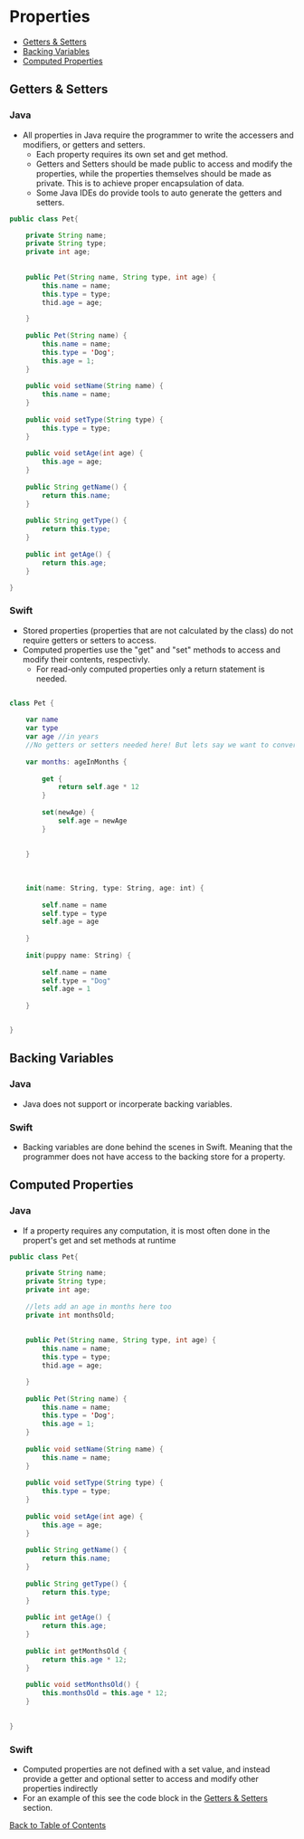 # Properties

* [Getters & Setters](#getters--setters)
* [Backing Variables](#backing-variables)
* [Computed Properties](#computed-properties)

## Getters & Setters

### Java

* All properties in Java require the programmer to write the accessers and modifiers, or getters and setters.
    * Each property requires its own set and get method. 
    * Getters and Setters should be made public to access and modify the properties, while the properties themselves should be made as private. This is to achieve proper encapsulation of data.
    * Some Java IDEs do provide tools to auto generate the getters and setters.

```java
public class Pet{

    private String name;
    private String type;
    private int age;
    
    
    public Pet(String name, String type, int age) {
        this.name = name;
        this.type = type;
        thid.age = age;

    }
    
    public Pet(String name) {
        this.name = name;
        this.type = 'Dog';
        this.age = 1;
    }
    
    public void setName(String name) {
        this.name = name;
    }
    
    public void setType(String type) {
        this.type = type;
    }
    
    public void setAge(int age) {
        this.age = age;
    }
    
    public String getName() {
        return this.name;
    }
    
    public String getType() {
        return this.type;
    }
    
    public int getAge() {
        return this.age;
    }

}
```



### Swift

* Stored properties (properties that are not calculated by the class) do not require getters or setters to access.
* Computed properties use the "get" and "set" methods to access and modify their contents, respectivly. 
    * For read-only computed properties only a return statement is needed.


```swift

class Pet {
    
    var name
    var type
    var age //in years
    //No getters or setters needed here! But lets say we want to convert the age of the pet from years to months
    
    var months: ageInMonths {
            
        get {
            return self.age * 12
        }
    
        set(newAge) {
            self.age = newAge
        }
    
    
    }
    
    
    
    init(name: String, type: String, age: int) {
    
        self.name = name
        self.type = type
        self.age = age
    
    }
    
    init(puppy name: String) {
    
        self.name = name
        self.type = "Dog"
        self.age = 1
    
    }


}

```




## Backing Variables

### Java

* Java does not support or incorperate backing variables.

### Swift
    
* Backing variables are done behind the scenes in Swift. Meaning that the programmer does not have access to the backing store for a property.  
    


## Computed Properties

### Java

* If a property requires any computation, it is most often done in the propert's get and set methods at runtime

```java
public class Pet{

    private String name;
    private String type;
    private int age;
    
    //lets add an age in months here too
    private int monthsOld;
    
    
    public Pet(String name, String type, int age) {
        this.name = name;
        this.type = type;
        thid.age = age;

    }
    
    public Pet(String name) {
        this.name = name;
        this.type = 'Dog';
        this.age = 1;
    }
    
    public void setName(String name) {
        this.name = name;
    }
    
    public void setType(String type) {
        this.type = type;
    }
    
    public void setAge(int age) {
        this.age = age;
    }
    
    public String getName() {
        return this.name;
    }
    
    public String getType() {
        return this.type;
    }
    
    public int getAge() {
        return this.age;
    }
    
    public int getMonthsOld {
        return this.age * 12;
    }
    
    public void setMonthsOld() {
        this.monthsOld = this.age * 12;
    }
    

}
```

### Swift

* Computed properties are not defined with a set value, and instead provide a getter and optional setter to access and modify other properties indirectly 
* For an example of this see the code block in the [Getters & Setters](#getters--setters) section.







[Back to Table of Contents](README.md)